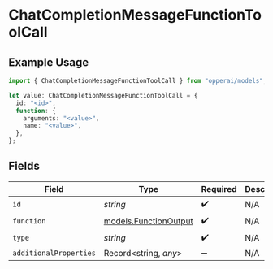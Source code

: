 # ChatCompletionMessageFunctionToolCall

## Example Usage

```typescript
import { ChatCompletionMessageFunctionToolCall } from "opperai/models";

let value: ChatCompletionMessageFunctionToolCall = {
  id: "<id>",
  function: {
    arguments: "<value>",
    name: "<value>",
  },
};
```

## Fields

| Field                                                | Type                                                 | Required                                             | Description                                          |
| ---------------------------------------------------- | ---------------------------------------------------- | ---------------------------------------------------- | ---------------------------------------------------- |
| `id`                                                 | *string*                                             | :heavy_check_mark:                                   | N/A                                                  |
| `function`                                           | [models.FunctionOutput](../models/functionoutput.md) | :heavy_check_mark:                                   | N/A                                                  |
| `type`                                               | *string*                                             | :heavy_check_mark:                                   | N/A                                                  |
| `additionalProperties`                               | Record<string, *any*>                                | :heavy_minus_sign:                                   | N/A                                                  |